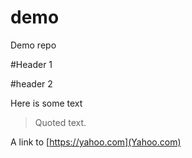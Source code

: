 # demo
Demo repo

#Header 1

#header 2

Here is some text

> Quoted text.

A link to [https://yahoo.com](Yahoo.com)
